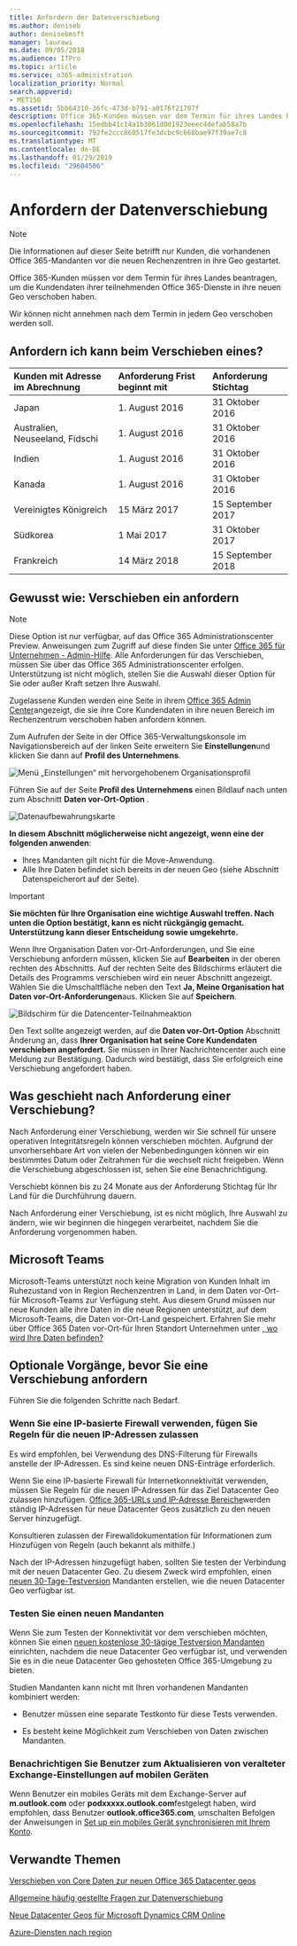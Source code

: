 ```yaml
---
title: Anfordern der Datenverschiebung
ms.author: deniseb
author: denisebmsft
manager: laurawi
ms.date: 09/05/2018
ms.audience: ITPro
ms.topic: article
ms.service: o365-administration
localization_priority: Normal
search.appverid:
- MET150
ms.assetid: 5bb64310-36fc-473d-b791-a0176f21707f
description: Office 365-Kunden müssen vor dem Termin für ihres Landes beantragen, um die Kundendaten ihrer teilnehmenden Office 365-Dienste in ihre neuen Geo verschoben haben.
ms.openlocfilehash: 15edbb41c14a1b3061d0d1923eeec4defab58a7b
ms.sourcegitcommit: 792fe2ccc860517fe3dcbc9c668bae97f39ae7c8
ms.translationtype: MT
ms.contentlocale: de-DE
ms.lasthandoff: 01/29/2019
ms.locfileid: "29604506"
---
```

# <a name="how-to-request-your-data-move"></a>Anfordern der Datenverschiebung

> [!NOTE]
> Die Informationen auf dieser Seite betrifft nur Kunden, die vorhandenen Office 365-Mandanten vor die neuen Rechenzentren in ihre Geo gestartet. 
  
Office 365-Kunden müssen vor dem Termin für ihres Landes beantragen, um die Kundendaten ihrer teilnehmenden Office 365-Dienste in ihre neuen Geo verschoben haben. 
  
Wir können nicht annehmen nach dem Termin in jedem Geo verschoben werden soll. 
  
## <a name="when-can-i-request-a-move"></a>Anfordern ich kann beim Verschieben eines?

|**Kunden mit Adresse im Abrechnung**|**Anforderung Frist beginnt mit**|**Anforderung Stichtag**|
|:-----|:-----|:-----|
|Japan  <br/> |1. August 2016  <br/> |31 Oktober 2016  <br/> |
|Australien, Neuseeland, Fidschi  <br/> |1. August 2016  <br/> |31 Oktober 2016  <br/> |
|Indien  <br/> |1. August 2016  <br/> |31 Oktober 2016  <br/> |
|Kanada  <br/> |1. August 2016  <br/> |31 Oktober 2016  <br/> |
|Vereinigtes Königreich  <br/> |15 März 2017  <br/> |15 September 2017  <br/> |
|Südkorea  <br/> |1 Mai 2017  <br/> |31 Oktober 2017  <br/> |
|Frankreich  <br/> |14 März 2018  <br/> |15 September 2018  <br/> |
   
## <a name="how-to-request-a-move"></a>Gewusst wie: Verschieben ein anfordern

> [!NOTE]
> Diese Option ist nur verfügbar, auf das Office 365 Administrationscenter Preview. Anweisungen zum Zugriff auf diese finden Sie unter [Office 365 für Unternehmen - Admin-Hilfe](https://aka.ms/365admin). Alle Anforderungen für das Verschieben, müssen Sie über das Office 365 Administrationscenter erfolgen. Unterstützung ist nicht möglich, stellen Sie die Auswahl dieser Option für Sie oder außer Kraft setzen Ihre Auswahl. 
  
Zugelassene Kunden werden eine Seite in ihrem [Office 365 Admin Center](https://aka.ms/365admin)angezeigt, die sie ihre Core Kundendaten in ihre neuen Bereich im Rechenzentrum verschoben haben anfordern können.  
  
Zum Aufrufen der Seite in der Office 365-Verwaltungskonsole im Navigationsbereich auf der linken Seite erweitern Sie **Einstellungen**und klicken Sie dann auf **Profil des Unternehmens**.
  
![Menü „Einstellungen“ mit hervorgehobenem Organisationsprofil](media/22799fac-32b4-4f79-ae60-3f6ffb7cfbd7.png)
  
Führen Sie auf der Seite **Profil des Unternehmens** einen Bildlauf nach unten zum Abschnitt **Daten vor-Ort-Option** . 
  
![Datenaufbewahrungskarte](media/fdb02cd0-825d-4d9e-bb35-6f806282884f.png)
  
**In diesem Abschnitt möglicherweise nicht angezeigt, wenn eine der folgenden anwenden**:
- Ihres Mandanten gilt nicht für die Move-Anwendung. 
- Alle Ihre Daten befindet sich bereits in der neuen Geo (siehe Abschnitt Datenspeicherort auf der Seite). 
  
> [!IMPORTANT]
> **Sie möchten für Ihre Organisation eine wichtige Auswahl treffen. Nach unten die Option bestätigt, kann es nicht rückgängig gemacht. Unterstützung kann dieser Entscheidung sowie umgekehrte.**
  
Wenn Ihre Organisation Daten vor-Ort-Anforderungen, und Sie eine Verschiebung anfordern müssen, klicken Sie auf **Bearbeiten** in der oberen rechten des Abschnitts. Auf der rechten Seite des Bildschirms erläutert die Details des Programms verschieben wird ein neuer Abschnitt angezeigt. Wählen Sie die Umschaltfläche neben den Text **Ja, Meine Organisation hat Daten vor-Ort-Anforderungen**aus. Klicken Sie auf **Speichern**.
  
![Bildschirm für die Datencenter-Teilnahmeaktion](media/f97ab8d2-b0e1-49bf-9d6b-bf75f3081233.png)
  
Den Text sollte angezeigt werden, auf die **Daten vor-Ort-Option** Abschnitt Änderung an, dass **Ihrer Organisation hat seine Core Kundendaten verschieben angefordert.** Sie müssen in Ihrer Nachrichtencenter auch eine Meldung zur Bestätigung. Dadurch wird bestätigt, dass Sie erfolgreich eine Verschiebung angefordert haben. 


  
## <a name="what-happens-after-requesting-a-move"></a>Was geschieht nach Anforderung einer Verschiebung?

Nach Anforderung einer Verschiebung, werden wir Sie schnell für unsere operativen Integritätsregeln können verschieben möchten. Aufgrund der unvorhersehbare Art von vielen der Nebenbedingungen können wir ein bestimmtes Datum oder Zeitrahmen für die wechselt nicht freigeben. Wenn die Verschiebung abgeschlossen ist, sehen Sie eine Benachrichtigung.
  
Verschiebt können bis zu 24 Monate aus der Anforderung Stichtag für Ihr Land für die Durchführung dauern.
  
Nach Anforderung einer Verschiebung, ist es nicht möglich, Ihre Auswahl zu ändern, wie wir beginnen die hingegen verarbeitet, nachdem Sie die Anforderung vorgenommen haben.
  
## <a name="microsoft-teams"></a>Microsoft Teams

Microsoft-Teams unterstützt noch keine Migration von Kunden Inhalt im Ruhezustand von in Region Rechenzentren in Land, in dem Daten vor-Ort-für Microsoft-Teams zur Verfügung steht.  Aus diesem Grund müssen nur neue Kunden alle ihre Daten in die neue Regionen unterstützt, auf dem Microsoft-Teams, die Daten vor-Ort-Land gespeichert.  Erfahren Sie mehr über Office 365 Daten vor-Ort-für Ihren Standort Unternehmen unter [, wo wird Ihre Daten befinden?](https://products.office.com/where-is-your-data-located)   

## <a name="optional-actions-before-you-request-a-move"></a>Optionale Vorgänge, bevor Sie eine Verschiebung anfordern

Führen Sie die folgenden Schritte nach Bedarf.
  
### <a name="if-you-use-an-ip-based-firewall-add-allow-rules-for-the-new-ip-addresses"></a>Wenn Sie eine IP-basierte Firewall verwenden, fügen Sie Regeln für die neuen IP-Adressen zulassen

Es wird empfohlen, bei Verwendung des DNS-Filterung für Firewalls anstelle der IP-Adressen. Es sind keine neuen DNS-Einträge erforderlich.
  
Wenn Sie eine IP-basierte Firewall für Internetkonnektivität verwenden, müssen Sie Regeln für die neuen IP-Adressen für das Ziel Datacenter Geo zulassen hinzufügen. [Office 365-URLs und IP-Adresse Bereiche](https://go.microsoft.com/fwlink/p/?LinkId=229631)werden ständig IP-Adressen für neue Datacenter Geos zusätzlich zu den neuen Server hinzugefügt.
  
Konsultieren zulassen der Firewalldokumentation für Informationen zum Hinzufügen von Regeln (auch bekannt als mithilfe.)
  
Nach der IP-Adressen hinzugefügt haben, sollten Sie testen der Verbindung mit der neuen Datacenter Geo. Zu diesem Zweck wird empfohlen, einen [neuen 30-Tage-Testversion](https://go.microsoft.com/fwlink/?LinkId=522463) Mandanten erstellen, wie die neuen Datacenter Geo verfügbar ist. 
  
### <a name="test-using-a-new-tenant"></a>Testen Sie einen neuen Mandanten

Wenn Sie zum Testen der Konnektivität vor dem verschieben möchten, können Sie einen [neuen kostenlose 30-tägige Testversion Mandanten](https://go.microsoft.com/fwlink/?LinkId=522463) einrichten, nachdem die neue Datacenter Geo verfügbar ist, und verwenden Sie es in die neue Datacenter Geo gehosteten Office 365-Umgebung zu bieten. 
  
Studien Mandanten kann nicht mit Ihren vorhandenen Mandanten kombiniert werden:
  
- Benutzer müssen eine separate Testkonto für diese Tests verwenden.
    
- Es besteht keine Möglichkeit zum Verschieben von Daten zwischen Mandanten.
    
### <a name="notify-users-to-update-out-of-date-exchange-settings-on-mobile-devices"></a>Benachrichtigen Sie Benutzer zum Aktualisieren von veralteter Exchange-Einstellungen auf mobilen Geräten

Wenn Benutzer ein mobiles Geräts mit dem Exchange-Server auf **m.outlook.com** oder **podxxxxx.outlook.com**festgelegt haben, wird empfohlen, dass Benutzer **outlook.office365.com**, umschalten Befolgen der Anweisungen in [Set up ein mobiles Gerät synchronisieren mit Ihrem Konto](https://support.office.com/article/c9139caf-01ab-41a0-827c-3c06ee569ed3).

## <a name="related-topics"></a>Verwandte Themen

[Verschieben von Core Daten zur neuen Office 365 Datacenter geos](moving-data-to-new-datacenter-geos.md)

[Allgemeine häufig gestellte Fragen zur Datenverschiebung](data-move-faq.md)

[Neue Datacenter Geos für Microsoft Dynamics CRM Online](https://go.microsoft.com/fwlink/p/?Linkid=615924)
  
[Azure-Diensten nach region](https://azure.microsoft.com/en-us/regions/)
  

